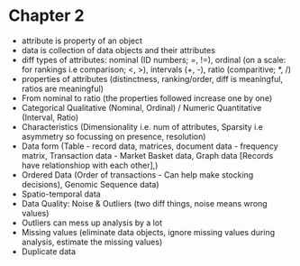 # Chapter 2
- attribute is property of an object
- data is collection of data objects and their attributes
- diff types of attributes: nominal (ID numbers; =, !=), ordinal (on a scale: for rankings i.e comparison; <, >), intervals (+, -), ratio (comparitive; *, /) 
- properties of attributes (distinctness, ranking/order, diff is meaningful, ratios are meaningful)
- From nominal to ratio (the properties followed increase one by one)
- Categorical Qualitative (Nominal, Ordinal) / Numeric Quantitative (Interval, Ratio)
- Characteristics (Dimensionality i.e. num of attributes, Sparsity i.e asymmetry so focussing on presence, resolution)
- Data form (Table - record data, matrices, document data - frequency matrix, Transaction data - Market Basket data, Graph data [Records have relationshiop with each other],)
- Ordered Data (Order of transactions - Can help make stocking decisions), Genomic Sequence data)
- Spatio-temporal data
- Data Quality: Noise & Outliers (two diff things, noise means wrong values)
- Outliers can mess up analysis by a lot
- Missing values (eliminate data objects, ignore missing values during analysis, estimate the missing values)
- Duplicate data